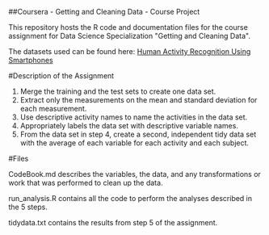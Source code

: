 ##Coursera - Getting and Cleaning Data - Course Project

This repository hosts the R code and documentation files for the course assignment for Data Science Specialization "Getting and Cleaning Data".

The datasets used can be found here: [Human Activity Recognition Using Smartphones](http://archive.ics.uci.edu/ml/datasets/Human+Activity+Recognition+Using+Smartphones#)

#Description of the Assignment
1. Merge the training and the test sets to create one data set.
2. Extract only the measurements on the mean and standard deviation for each measurement.
3. Use descriptive activity names to name the activities in the data set.
4. Appropriately labels the data set with descriptive variable names.
5. From the data set in step 4, create a second, independent tidy data set with the average of each variable for each activity and each subject.

#Files

CodeBook.md describes the variables, the data, and any transformations or work that was performed to clean up the data. 

run_analysis.R contains all the code to perform the analyses described in the 5 steps. 

tidydata.txt contains the results from step 5 of the assignment.  
